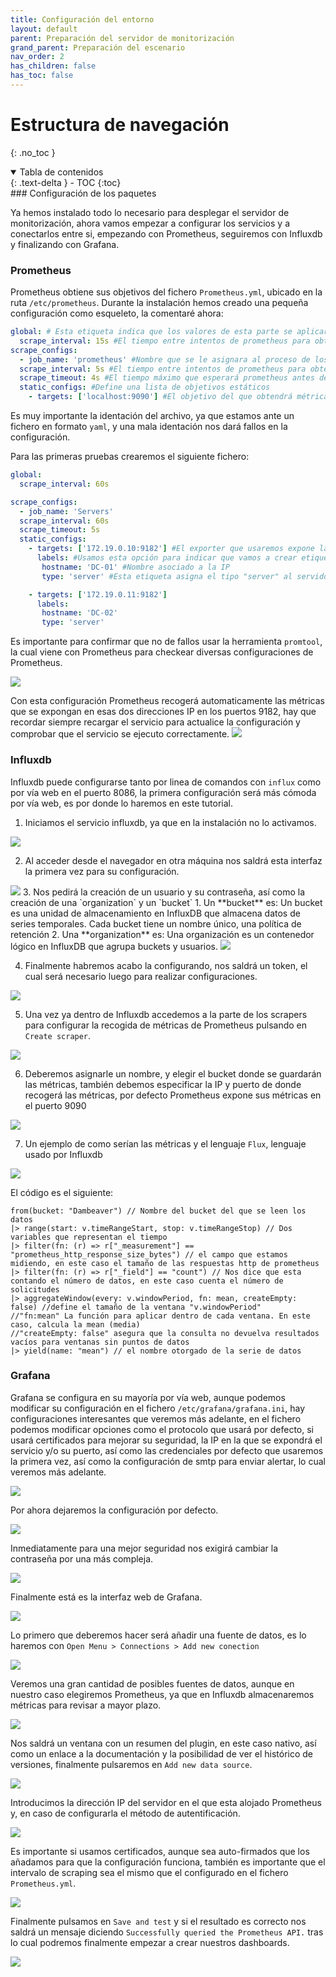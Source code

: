 ```yaml
---
title: Configuración del entorno
layout: default
parent: Preparación del servidor de monitorización
grand_parent: Preparación del escenario
nav_order: 2
has_children: false
has_toc: false
---
```

# Estructura de navegación
{: .no_toc }

<details open markdown="block">
  <summary>
    Tabla de contenidos
  </summary>
  {: .text-delta }
- TOC
{:toc}
</details>
### Configuración de los paquetes

Ya hemos instalado todo lo necesario para desplegar el servidor de monitorización, ahora vamos empezar a configurar los servicios y a conectarlos entre si, empezando con 
Prometheus, seguiremos con Influxdb y finalizando con Grafana.

### Prometheus

Prometheus obtiene sus objetivos del fichero `Prometheus.yml`, ubicado en la ruta `/etc/prometheus`. Durante la instalación hemos creado una pequeña configuración como esqueleto, la comentaré ahora:

``` yaml
global: # Esta etiqueta indica que los valores de esta parte se aplicaran a toda la estructura siempre y cuando no haya otra etiqueta que la contradiga
  scrape_interval: 15s #El tiempo entre intentos de prometheus para obtener metricas
scrape_configs: 
  - job_name: 'prometheus' #Nombre que se le asignara al proceso de los siguientes targets
  scrape_interval: 5s #El tiempo entre intentos de prometheus para obtener metricas
  scrape_timeout: 4s #El tiempo máximo que esperará prometheus antes de considerar que una consulta ha fallado
  static_configs: #Define una lista de objetivos estáticos
    - targets: ['localhost:9090'] #El objetivo del que obtendrá métricas será el localhost, y buscará las metricas en el puerto 9090
``` 

Es muy importante la identación del archivo, ya que estamos ante un fichero en formato `yaml`, y una mala identación nos dará fallos en la configuración.

Para las primeras pruebas crearemos el siguiente fichero:

``` yaml
global:
  scrape_interval: 60s

scrape_configs:
  - job_name: 'Servers'
  scrape_interval: 60s
  scrape_timeout: 5s
  static_configs:
    - targets: ['172.19.0.10:9182'] #El exporter que usaremos expone las métricas en el puerto 9182
      labels: #Usamos esta opción para indicar que vamos a crear etiquetas para asociar una IP a un nombre concreto
       hostname: 'DC-01' #Nombre asociado a la IP
       type: 'server' #Esta etiqueta asigna el tipo "server" al servidor de destino.

    - targets: ['172.19.0.11:9182']
      labels:
       hostname: 'DC-02'
       type: 'server'
```

Es importante para confirmar que no de fallos usar la herramienta `promtool`, la cual viene con Prometheus para checkear diversas configuraciones de Prometheus.

<img src="https://raw.githubusercontent.com/IagoLB/iagolb.github.io/main/images/01.png" />

Con esta configuración Prometheus recogerá automaticamente las métricas que se expongan en esas dos direcciones IP en los puertos 9182, hay que recordar siempre recargar el servicio para actualice la configuración y comprobar que el servicio se ejecuto correctamente.
<img src="https://raw.githubusercontent.com/IagoLB/iagolb.github.io/main/images/02.png" />


### Influxdb

Influxdb puede configurarse tanto por linea de comandos con `influx` como por vía web en el puerto 8086, la primera configuración será más cómoda por vía web, es por donde lo haremos en este tutorial.

1. Iniciamos el servicio influxdb, ya que en la instalación no lo activamos.
<img src="https://raw.githubusercontent.com/IagoLB/iagolb.github.io/main/images/03.png" />

2. Al acceder desde el navegador en otra máquina nos saldrá esta interfaz la primera vez para su configuración. 
 <img src="https://raw.githubusercontent.com/IagoLB/iagolb.github.io/main/images/04.png" />
 3. Nos pedirá la creación de un usuario y su contraseña, así como la creación de una  `organization` y un `bucket`
	 1. Un **bucket** es: Un bucket es una unidad de almacenamiento en InfluxDB que almacena datos de series temporales. Cada bucket tiene un nombre único, una política de retención
	 2. Una **organization** es: Una organización es un contenedor lógico en InfluxDB que agrupa buckets y usuarios.

<img src="https://raw.githubusercontent.com/IagoLB/iagolb.github.io/main/images/05.png" />

4. Finalmente habremos acabo la configurando, nos saldrá un token, el cual será necesario luego para realizar configuraciones.

<img src="https://raw.githubusercontent.com/IagoLB/iagolb.github.io/main/images/06.png" />

5. Una vez ya dentro de Influxdb accedemos a la parte de los scrapers para configurar la recogida de métricas de Prometheus pulsando en `Create scraper`. 

<img src="https://raw.githubusercontent.com/IagoLB/iagolb.github.io/main/images/07.png" />

6. Deberemos asignarle un nombre, y elegir el bucket donde se guardarán las métricas, también debemos especificar la IP y puerto de donde recogerá las métricas, por defecto Prometheus expone sus métricas en el puerto 9090
<img src="https://raw.githubusercontent.com/IagoLB/iagolb.github.io/main/images/08.png" />

7. Un ejemplo de como serían las métricas y el lenguaje `Flux`, lenguaje usado por Influxdb
<img src="https://raw.githubusercontent.com/IagoLB/iagolb.github.io/main/images/09.png" />

El código es el siguiente:

``` 
from(bucket: "Dambeaver") // Nombre del bucket del que se leen los datos
|> range(start: v.timeRangeStart, stop: v.timeRangeStop) // Dos variables que representan el tiempo
|> filter(fn: (r) => r["_measurement"] == "prometheus_http_response_size_bytes") // el campo que estamos midiendo, en este caso el tamaño de las respuestas http de prometheus
|> filter(fn: (r) => r["_field"] == "count") // Nos dice que esta contando el número de datos, en este caso cuenta el número de solicitudes
|> aggregateWindow(every: v.windowPeriod, fn: mean, createEmpty: false) //define el tamaño de la ventana "v.windowPeriod"
//"fn:mean" La función para aplicar dentro de cada ventana. En este caso, calcula la mean (media)
//"createEmpty: false" asegura que la consulta no devuelva resultados vacíos para ventanas sin puntos de datos
|> yield(name: "mean") // el nombre otorgado de la serie de datos
```


### Grafana

Grafana se configura en su mayoría por vía web, aunque podemos modificar su configuración en el fichero `/etc/grafana/grafana.ini`, hay configuraciones interesantes que veremos más adelante, en el fichero podemos modificar opciones como el protocolo que usará por defecto, si usará certificados para mejorar su seguridad, la IP en la que se expondrá el servicio y/o su puerto, así como las credenciales por defecto que usaremos la primera vez, así como la configuración de smtp para enviar alertar, lo cual veremos más adelante.

<img src="https://raw.githubusercontent.com/IagoLB/iagolb.github.io/main/images/10.png" />

Por ahora dejaremos la configuración por defecto.

<img src="https://raw.githubusercontent.com/IagoLB/iagolb.github.io/main/images/11.png" />

Inmediatamente para una mejor seguridad nos exigirá cambiar la contraseña por una más compleja.

<img src="https://raw.githubusercontent.com/IagoLB/iagolb.github.io/main/images/12.png" />

Finalmente está es la interfaz web de Grafana.

<img src="https://raw.githubusercontent.com/IagoLB/iagolb.github.io/main/images/13.png" />

Lo primero que deberemos hacer será añadir una fuente de datos, es lo haremos con `Open Menu > Connections > Add new conection`

<img src="https://raw.githubusercontent.com/IagoLB/iagolb.github.io/main/images/14.png" />

Veremos una gran cantidad de posibles fuentes de datos, aunque en nuestro caso elegiremos Prometheus, ya que en Influxdb almacenaremos métricas  para revisar a mayor plazo.

<img src="https://raw.githubusercontent.com/IagoLB/iagolb.github.io/main/images/15.png" />

Nos saldrá un ventana con un resumen del plugin, en este caso nativo, así como un enlace a la documentación y la posibilidad de ver el histórico de versiones, finalmente pulsaremos en `Add new data source`.

<img src="https://raw.githubusercontent.com/IagoLB/iagolb.github.io/main/images/16.png" />

Introducimos la dirección IP del servidor en el que esta alojado Prometheus y, en caso de configurarla el método de autentificación.

<img src="https://raw.githubusercontent.com/IagoLB/iagolb.github.io/main/images/17.png" />

Es importante si usamos certificados, aunque sea auto-firmados que los añadamos para que la configuración funciona, también es importante que el intervalo de scraping sea el mismo que el configurado en el fichero `Prometheus.yml`.

<img src="https://raw.githubusercontent.com/IagoLB/iagolb.github.io/main/images/18.png" />

Finalmente pulsamos en `Save and test` y si el resultado es correcto nos saldrá un mensaje diciendo `Successfully queried the Prometheus API.` tras lo cual podremos finalmente empezar a crear nuestros dashboards.

<img src="https://raw.githubusercontent.com/IagoLB/iagolb.github.io/main/images/19.png" />